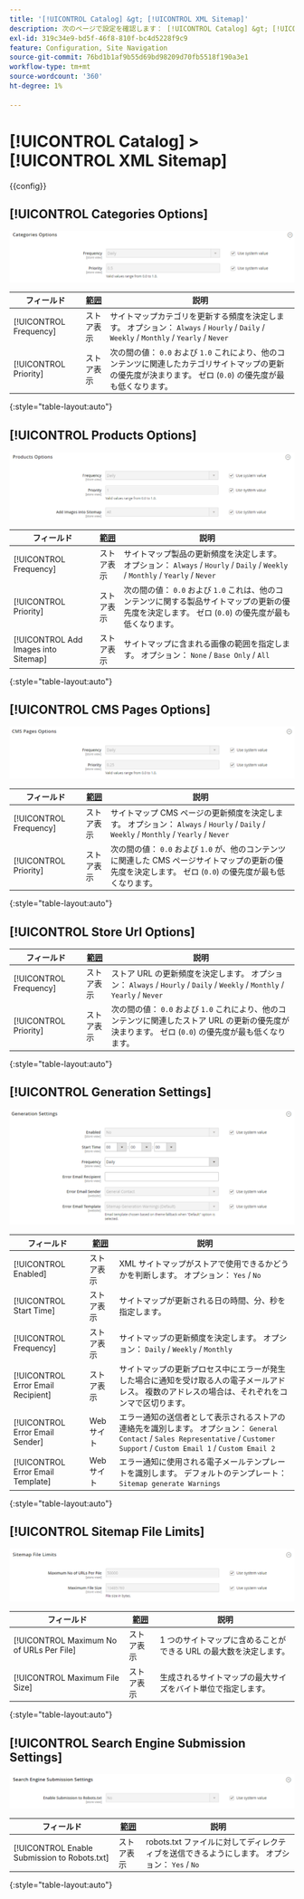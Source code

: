 ```yaml
---
title: '[!UICONTROL Catalog] &gt; [!UICONTROL XML Sitemap]'
description: 次のページで設定を確認します： [!UICONTROL Catalog] &gt; [!UICONTROL XML Sitemap] コマース管理のページ。
exl-id: 319c34e9-bd5f-46f8-810f-bc4d5228f9c9
feature: Configuration, Site Navigation
source-git-commit: 76bd1b1af9b55d69bd98209d70fb5518f190a3e1
workflow-type: tm+mt
source-wordcount: '360'
ht-degree: 1%

---
```


# [!UICONTROL Catalog] > [!UICONTROL XML Sitemap]

{{config}}

## [!UICONTROL Categories Options]

![カテゴリオプション](./assets/xml-sitemap-categories-options.png)<!-- zoom -->

<!-- [Categories Options](https://docs.magento.com/user-guide/marketing/sitemap-xml-configure.html) -->

| フィールド | [範囲](../../getting-started/websites-stores-views.md#scope-settings) | 説明 |
|--- |--- |--- |
| [!UICONTROL Frequency] | ストア表示 | サイトマップカテゴリを更新する頻度を決定します。 オプション： `Always` / `Hourly` / `Daily` / `Weekly` / `Monthly` / `Yearly` / `Never` |
| [!UICONTROL Priority] | ストア表示 | 次の間の値： `0.0` および `1.0` これにより、他のコンテンツに関連したカテゴリサイトマップの更新の優先度が決まります。 ゼロ (`0.0`) の優先度が最も低くなります。 |

{:style=&quot;table-layout:auto&quot;}

## [!UICONTROL Products Options]

![製品オプション](./assets/xml-sitemap-products-options.png)<!-- zoom -->

<!-- [Products Options](https://docs.magento.com/user-guide/marketing/sitemap-xml-configure.html) -->

| フィールド | [範囲](../../getting-started/websites-stores-views.md#scope-settings) | 説明 |
|--- |--- |--- |
| [!UICONTROL Frequency] | ストア表示 | サイトマップ製品の更新頻度を決定します。 オプション： `Always` / `Hourly` / `Daily` / `Weekly` / `Monthly` / `Yearly` / `Never` |
| [!UICONTROL Priority] | ストア表示 | 次の間の値： `0.0` および `1.0` これは、他のコンテンツに関する製品サイトマップの更新の優先度を決定します。 ゼロ (`0.0`) の優先度が最も低くなります。 |
| [!UICONTROL Add Images into Sitemap] | ストア表示 | サイトマップに含まれる画像の範囲を指定します。 オプション： `None` / `Base Only` / `All` |

{:style=&quot;table-layout:auto&quot;}

## [!UICONTROL CMS Pages Options]

![CMS ページオプション](./assets/xml-sitemap-cms-pages-options.png)<!-- zoom -->

<!-- [CMS Pages Options](https://docs.magento.com/user-guide/marketing/sitemap-xml-configure.html) -->

| フィールド | [範囲](../../getting-started/websites-stores-views.md#scope-settings) | 説明 |
|--- |--- |--- |
| [!UICONTROL Frequency] | ストア表示 | サイトマップ CMS ページの更新頻度を決定します。 オプション： `Always` / `Hourly` / `Daily` / `Weekly` / `Monthly` / `Yearly` / `Never` |
| [!UICONTROL Priority] | ストア表示 | 次の間の値： `0.0` および `1.0` が、他のコンテンツに関連した CMS ページサイトマップの更新の優先度を決定します。 ゼロ (`0.0`) の優先度が最も低くなります。 |

{:style=&quot;table-layout:auto&quot;}

## [!UICONTROL Store Url Options]

| フィールド | [範囲](../../getting-started/websites-stores-views.md#scope-settings) | 説明 |
|--- |--- |--- |
| [!UICONTROL Frequency] | ストア表示 | ストア URL の更新頻度を決定します。 オプション： `Always` / `Hourly` / `Daily` / `Weekly` / `Monthly` / `Yearly` / `Never` |
| [!UICONTROL Priority] | ストア表示 | 次の間の値： `0.0` および `1.0` これにより、他のコンテンツに関連したストア URL の更新の優先度が決まります。 ゼロ (`0.0`) の優先度が最も低くなります。 |

{:style=&quot;table-layout:auto&quot;}

## [!UICONTROL Generation Settings]

![生成設定](./assets/xml-sitemap-generation-settings.png)<!-- zoom -->

<!-- [Generation Settings](https://docs.magento.com/user-guide/marketing/sitemap-xml-configure.html) -->

| フィールド | [範囲](../../getting-started/websites-stores-views.md#scope-settings) | 説明 |
|--- |--- |--- |
| [!UICONTROL Enabled] | ストア表示 | XML サイトマップがストアで使用できるかどうかを判断します。 オプション： `Yes` / `No` |
| [!UICONTROL Start Time] | ストア表示 | サイトマップが更新される日の時間、分、秒を指定します。 |
| [!UICONTROL Frequency] | ストア表示 | サイトマップの更新頻度を決定します。 オプション： `Daily` / `Weekly` / `Monthly` |
| [!UICONTROL Error Email Recipient] | ストア表示 | サイトマップの更新プロセス中にエラーが発生した場合に通知を受け取る人の電子メールアドレス。 複数のアドレスの場合は、それぞれをコンマで区切ります。 |
| [!UICONTROL Error Email Sender] | Web サイト | エラー通知の送信者として表示されるストアの連絡先を識別します。 オプション： `General Contact` / `Sales Representative` / `Customer Support` / `Custom Email 1` / `Custom Email 2` |
| [!UICONTROL Error Email Template] | Web サイト | エラー通知に使用される電子メールテンプレートを識別します。 デフォルトのテンプレート： `Sitemap generate Warnings` |

{:style=&quot;table-layout:auto&quot;}

## [!UICONTROL Sitemap File Limits]

![サイトマップファイルの制限](./assets/xml-sitemap-sitemap-file-limits.png)<!-- zoom -->

<!-- [Sitemap File Limits](https://docs.magento.com/user-guide/marketing/sitemap-xml-configure.html) -->

| フィールド | [範囲](../../getting-started/websites-stores-views.md#scope-settings) | 説明 |
|--- |--- |--- |
| [!UICONTROL Maximum No of URLs Per File] | ストア表示 | 1 つのサイトマップに含めることができる URL の最大数を決定します。 |
| [!UICONTROL Maximum File Size] | ストア表示 | 生成されるサイトマップの最大サイズをバイト単位で指定します。 |

{:style=&quot;table-layout:auto&quot;}

## [!UICONTROL Search Engine Submission Settings]

![検索エンジン送信設定](./assets/xml-sitemap-search-engine-submission-settings.png)<!-- zoom -->

<!-- [Search Engine Submission Settings](https://docs.magento.com/user-guide/marketing/sitemap-xml-configure.html) -->

| フィールド | [範囲](../../getting-started/websites-stores-views.md#scope-settings) | 説明 |
|--- |--- |--- |
| [!UICONTROL Enable Submission to Robots.txt] | ストア表示 | robots.txt ファイルに対してディレクティブを送信できるようにします。 オプション： `Yes` / `No` |

{:style=&quot;table-layout:auto&quot;}
